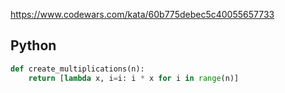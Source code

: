 https://www.codewars.com/kata/60b775debec5c40055657733

## Python
```python
def create_multiplications(n):
    return [lambda x, i=i: i * x for i in range(n)]
```